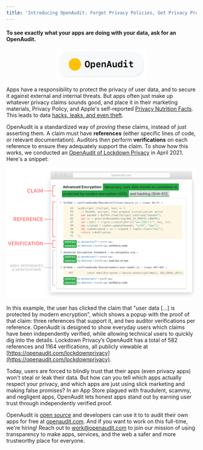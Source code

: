 ```yaml
---
title: 'Introducing OpenAudit: Forget Privacy Policies, Get Privacy Proof'
---
```


#### To see exactly what your apps are doing with your data, ask for an OpenAudit.
<!--more-->
<div style="margin-x:auto; text-align:center; margin-top: 10px; margin-bottom: 10px;">
	<img src="/assets/images/oa-logo.png" alt="Logo for OpenAudit. Yellow circle with the word OpenAudit to the right of it.)" style="height: 80px;">
</div>

Apps have a responsibility to protect the privacy of user data, and to secure it against external and internal threats. But apps often just make up whatever privacy claims sounds good, and place it in their marketing materials, Privacy Policy, and Apple's self-reported [Privacy Nutrition Facts](/2020/12/18/Apples-Privacy-Nutrition-Facts.html). This leads to data [hacks, leaks, and even theft](/2020/12/02/why-you-cant-trust.html).

OpenAudit is a standardized way of *proving* these claims, instead of just asserting them. A claim must have **references** (either specific lines of code, or relevant documentation). Auditors then perform **verifications** on each reference to ensure they adequately support the claim. To show how this works, we conducted an [OpenAudit of Lockdown Privacy](https://openaudit.com/lockdownprivacy) in April 2021. Here's a snippet:

![Screenshot of a the same text document, but now there is a popover that has 3 citations/proof entries right beneath the text that was previously pointed to. The first proof is a Github code snippet with actual source code, second is the wikipedia entry on Advanced Encryption Standard, and third is another code snippet from Github. Under each entry are two "VERIFIED" labels with the usernames of the security auditors who verified each entry.](/assets/images/oa-2-email.png)

In this example, the user has clicked the claim that "user data [...] is protected by modern encryption", which shows a popup with the proof of that claim: three references that support it, and two auditor verifications per reference. OpenAudit is designed to show everyday users which claims have been independently verified, while allowing technical users to quickly dig into the details. Lockdown Privacy’s OpenAudit has a total of 582 references and 1164 verifications, all publicly viewable at [https://openaudit.com/lockdownprivacy](https://openaudit.com/lockdownprivacy). 

Today, users are forced to blindly trust that their apps (even privacy apps) won't steal or leak their data. But how can you tell which apps actually respect your privacy, and which apps are just using slick marketing and making false promises? In an App Store plagued with fraudulent, scammy, and negligent apps, OpenAudit lets honest apps stand out by earning user trust through independently verified proof.


OpenAudit is [open source](https://github.com/OpenlyOperated) and developers can use it to to audit their own apps for free at [openaudit.com](https://openaudit.com). And if you want to work on this full-time, we're hiring! Reach out to [work@openaudit.com](mailto:work@openaudit.com) to join our mission of using transparency to make apps, services, and the web a safer and more trustworthy place for everyone.

